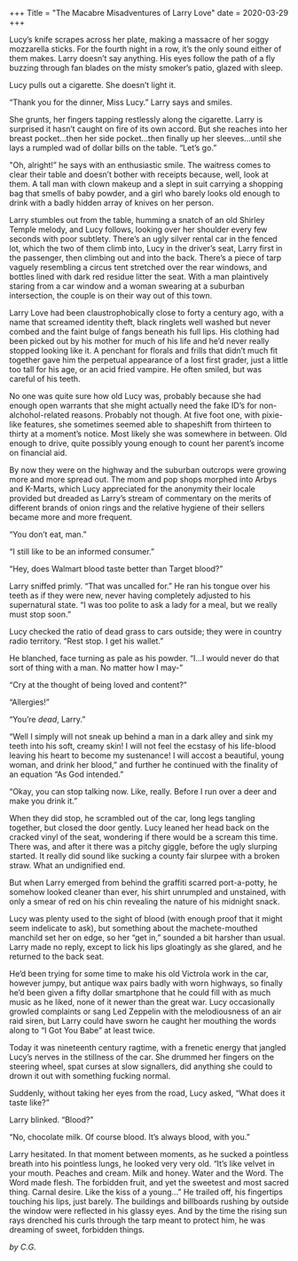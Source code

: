 +++
Title = "The Macabre Misadventures of Larry Love"
date = 2020-03-29
+++

Lucy’s knife scrapes across her plate, making a massacre of her soggy mozzarella sticks. For the fourth night in a row, it’s the only sound either of them makes. Larry doesn’t say anything. His eyes follow the path of a fly buzzing through fan blades on the misty smoker’s patio, glazed with sleep.

Lucy pulls out a cigarette. She doesn’t light it.

“Thank you for the dinner, Miss Lucy.” Larry says and smiles.

She grunts, her fingers tapping restlessly along the cigarette. Larry is surprised it hasn’t caught on fire of its own accord. But she reaches into her breast pocket...then her side pocket...then finally up her sleeves...until she lays a rumpled wad of dollar bills on the table. “Let’s go.”

"Oh, alright!” he says with an enthusiastic smile. The waitress comes to clear their table and doesn’t bother with receipts because, well, look at them. A tall man with clown makeup and a slept in suit carrying a shopping bag that smells of baby powder, and a girl who barely looks old enough to drink with a badly hidden array of knives on her person. 

Larry stumbles out from the table, humming a snatch of an old Shirley Temple melody, and Lucy follows, looking over her shoulder every few seconds with poor subtlety. There’s an ugly silver rental car in the fenced lot, which the two of them climb into, Lucy in the driver’s seat, Larry first in the passenger, then climbing out and into the back. There’s a piece of tarp vaguely resembling a circus tent stretched over the rear windows, and bottles lined with dark red residue litter the seat. With a man plaintively staring from a car window and a woman swearing at a suburban intersection, the couple is on their way out of this town.

Larry Love had been claustrophobically close to forty a century ago, with a name that screamed identity theft, black ringlets well washed but never combed and the faint bulge of fangs beneath his full lips. His clothing had been picked out by his mother for much of his life and he’d never really stopped looking like it. A penchant for florals and frills that didn’t much fit together gave him the perpetual appearance of a lost first grader, just a little too tall for his age, or an acid fried vampire. He often smiled, but was careful of his teeth. 

No one was quite sure how old Lucy was, probably because she had enough open warrants that she might actually need the fake ID’s for non-alchohol-related reasons. Probably not though. At five foot one, with pixie-like features, she sometimes seemed able to shapeshift from thirteen to thirty at a moment’s notice. Most likely she was somewhere in between. Old enough to drive, quite possibly young enough to count her parent’s income on financial aid.

By now they were on the highway and the suburban outcrops were growing more and more spread out. The mom and pop shops morphed into Arbys and K-Marts, which Lucy appreciated for the anonymity their locale provided but dreaded as Larry’s stream of commentary on the merits of different brands of onion rings and the relative hygiene of their sellers became more and more frequent.

“You don’t eat, man.”

“I still like to be an informed consumer.”

“Hey, does Walmart blood taste better than Target blood?”

Larry sniffed primly. “That was uncalled for.” He ran his tongue over his teeth as if they were new, never having completely adjusted to his supernatural state. “I was too polite to ask a lady for a meal, but we really must stop soon.”

Lucy checked the ratio of dead grass to cars outside; they were in country radio territory. “Rest stop. I get his wallet.”

He blanched, face turning as pale as his powder. “I...I would never do that sort of thing with a man. No matter how I may-”

“Cry at the thought of being loved and content?”

“Allergies!”

“You’re <i>dead</i>, Larry.”

“Well I simply will not sneak up behind a man in a dark alley and sink my teeth into his soft, creamy skin! I will not feel the ecstasy of his life-blood leaving his heart to become my sustenance! I will accost a beautiful, young woman, and drink her blood,” and further he continued with the finality of an equation “As God intended.”

“Okay, you can stop talking now. Like, really. Before I run over a deer and make you drink it.”

When they did stop, he scrambled out of the car, long legs tangling together, but closed the door gently. Lucy leaned her head back on the cracked vinyl of the seat, wondering if there would be a scream this time. There was, and after it there was a pitchy giggle, before the ugly slurping started. It really did sound like sucking a county fair slurpee with a broken straw. What an undignified end. 

But when Larry emerged from behind the graffiti scarred port-a-potty, he somehow looked cleaner than ever, his shirt unrumpled and unstained, with only a smear of red on his chin revealing the nature of his midnight snack. 

Lucy was plenty used to the sight of blood (with enough proof that it might seem indelicate to ask), but something about the machete-mouthed manchild set her on edge, so her “get in,” sounded a bit harsher than usual. Larry made no reply, except to lick his lips gloatingly as she glared, and he returned to the back seat.

He’d been trying for some time to make his old Victrola work in the car, however jumpy, but antique wax pairs badly with worn highways, so finally he’d been given a fifty dollar smartphone that he could fill with as much music as he liked, none of it newer than the great war. Lucy occasionally growled complaints or sang Led Zeppelin with the melodiousness of an air raid siren, but Larry could have sworn he caught her mouthing the words along to “I Got You Babe” at least twice. 

Today it was nineteenth century ragtime, with a frenetic energy that jangled Lucy’s nerves in the stillness of the car. She drummed her fingers on the steering wheel, spat curses at slow signallers, did anything she could to drown it out with something fucking normal.

Suddenly, without taking her eyes from the road, Lucy asked, “What does it taste like?”

Larry blinked. “Blood?”

“No, chocolate milk. Of course blood. It’s always blood, with you.”

Larry hesitated. In that moment between moments, as he sucked a pointless breath into his pointless lungs, he looked very very old. “It’s like velvet in your mouth. Peaches and cream. Milk and honey. Water and the Word. The Word made flesh. The forbidden fruit, and yet the sweetest and most sacred thing. Carnal desire. Like the kiss of a young…” He trailed off, his fingertips touching his lips, just barely. The buildings and billboards rushing by outside the window were reflected in his glassy eyes. And by the time the rising sun rays drenched his curls through the tarp meant to protect him, he was dreaming of sweet, forbidden things.


<i>by C.G.</i>
